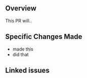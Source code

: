 ## Overview
<!-- A more broad overview than the next section, that people on non-programming should be able to understand -->
This PR will..

## Specific Changes Made
<!-- Should be more specific than the previous section -->
- made this
- did that

## Linked issues
<!-- Any issues that this fixes should be added here! -->
<!-- You can add an issue by typing a # symbol and selecting an option (the number is also listed in the issue), or clicking the second from the right symbol above -->
<!-- Writing "Resolves #1" would resolve that issue, but only write that if it fully resolves the issue! If it doesn't just write "#1" -->